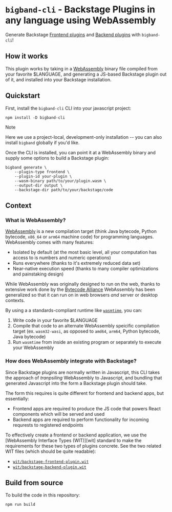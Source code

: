 # `bigband-cli` - Backstage Plugins in any language using WebAssembly

Generate Backstage [Frontend plugins][backstage-docs-frontend-plugin] and [Backend plugins][backstage-docs-backend-plugin] with `bigband-cli`!

[backstage-docs-frontend-plugin]: https://backstage.io/docs/frontend-system/building-plugins/index/
[backstage-docs-backend-plugin]: https://backstage.io/docs/plugins/backend-plugin/

## How it works

This plugin works by taking in a [WebAssembly][wasm] binary file compiled from your favorite $LANGUAGE, and generating a JS-based Backstage plugin out of it, and installed into your Backstage installation.

[wasm]: https://webassembly.org

## Quickstart

First, install the `bigband-cli` CLI into your javascript project:

```console
npm install -D bigband-cli
```

> [!NOTE]
> Here we use a project-local, development-only installation -- you can also install `bigband` globally if you'd like.

Once the CLI is installed, you can point it at a WebAssembly binary and supply some options to build a Backstage plugin:

```console
bigband generate \
    --plugin-type frontend \
    --plugin-id your-plugin \
    --wasm-binary path/to/your/plugin.wasm \
    --output-dir output \
    --backstage-dir path/to/your/backstage/code
```

## Context

### What is WebAssembly?

[WebAssembly][wasm] is a new compilation target (think Java bytecode, Python bytecode, `x86_64` or `arm64` machine code) for programming languages. WebAssembly comes with many features:

- Isolated by default (at the most basic level, all your computation has access to is numbers and numeric operations)
- Runs everywhere (thanks to it's extremely reduced data set)
- Near-native execution speed (thanks to many compiler optimizations and painstaking design)

While WebAssembly was originally designed to run on the web, thanks to extensive work done by the [Bytecode Alliance][bca] WebAssembly has been generalized so that it can run on in web browsers *and* server or desktop contexts.

By using a a standards-compliant runtime like [`wasmtime`][wasmtime], you can:

1. Write code in your favorite $LANGUAGE
2. Compile that code to an alternate WebAssembly speicific compilation target (ex. `wasm32-wasi`, as opposed to `amd64`, `arm64`, Python bytecode, Java bytecode)
3. Run `wasmtime` from inside an existing program or separately to execute your WebAssembly

[wasmtime]: https://wasmtime.dev
[bca]: https://bytecodealliance.org

### How does WebAssembly integrate with Backstage?

Since Backstage plugins are normally written in Javascript, this CLI takes the approach of *tranpsiling* WebAssembly to Javascript, and bundling that generated Javascript into the form a Backstage plugin should take.

The form this requires is quite different for frontend and backend apps, but essentially:

- Frontend apps are required to produce the JS code that powers React components which will be served and used
- Backend apps are required to perform functionality for incoming requrests to registered endpoints

To effectively create a frontend or backend application, we use the [WebAssembly Interface Types (WIT)][wit] standard to make the requirements for these two types of plugins concrete. See the two related WIT files (which should be quite readable):

- [`wit/backstage-frontend-plugin.wit`](./wit/backstage-frontend-plugin.wit)
- [`wit/backstage-backend-plugin.wit`](./wit/backstage-backend-plugin.wit)

## Build from source

To build the code in this repository:

```console
npm run build
```
